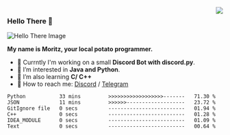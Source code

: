 <img align="right" src="https://visitor-badge.laobi.icu/badge?page_id=RealPotatoe.RealPotatoe">

### Hello There 👋

![Hello There Image](https://media.giphy.com/media/xTiIzJSKB4l7xTouE8/giphy.gif)

**My name is Moritz, your local potato programmer.**

* 💫 Currntly I'm working on a small **Discord Bot with discord.py**.
* 🧠 I’m interested in **Java and Python**.
* 📖 I’m also learning **C/ C++**
* 💬 How to reach me: <a href="https://discord.com/users/261489152321781761">Discord</a> / <a href="https://t.me/thepotatoe">Telegram</a>

<!--START_SECTION:waka-->

```text
Python           33 mins         >>>>>>>>>>>>>>>>>>-------   71.30 %
JSON             11 mins         >>>>>>-------------------   23.72 %
GitIgnore file   0 secs          -------------------------   01.94 %
C++              0 secs          -------------------------   01.28 %
IDEA_MODULE      0 secs          -------------------------   01.09 %
Text             0 secs          -------------------------   00.64 %
```

<!--END_SECTION:waka-->
